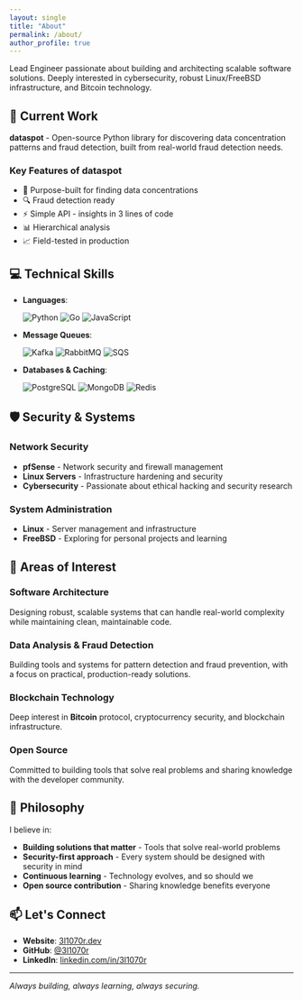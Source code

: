 ```yaml
---
layout: single
title: "About"
permalink: /about/
author_profile: true
---
```


Lead Engineer passionate about building and architecting scalable software solutions. Deeply interested in cybersecurity, robust Linux/FreeBSD infrastructure, and Bitcoin technology.

## 🚀 Current Work

**dataspot** - Open-source Python library for discovering data concentration patterns and fraud detection, built from real-world fraud detection needs.

### Key Features of dataspot

- 🎯 Purpose-built for finding data concentrations
- 🔍 Fraud detection ready
- ⚡ Simple API - insights in 3 lines of code
- 📊 Hierarchical analysis
- 📈 Field-tested in production

## 💻 Technical Skills

- **Languages**:

  ![Python](https://img.shields.io/badge/Python-3776AB?style=flat&logo=python&logoColor=white)
  ![Go](https://img.shields.io/badge/Go-00ADD8?style=flat&logo=go&logoColor=white)
  ![JavaScript](https://img.shields.io/badge/JavaScript-F7DF1E?style=flat&logo=javascript&logoColor=black)

- **Message Queues**:

  ![Kafka](https://img.shields.io/badge/Apache%20Kafka-231F20?style=flat&logo=apache-kafka&logoColor=white)
  ![RabbitMQ](https://img.shields.io/badge/RabbitMQ-FF6600?style=flat&logo=rabbitmq&logoColor=white)
  ![SQS](https://img.shields.io/badge/Amazon%20SQS-FF9900?style=flat&logo=amazon-aws&logoColor=white)

- **Databases & Caching**:

  ![PostgreSQL](https://img.shields.io/badge/PostgreSQL-4169E1?style=flat&logo=postgresql&logoColor=white)
  ![MongoDB](https://img.shields.io/badge/MongoDB-47A248?style=flat&logo=mongodb&logoColor=white)
  ![Redis](https://img.shields.io/badge/Redis-DC382D?style=flat&logo=redis&logoColor=white)

## 🛡️ Security & Systems

### Network Security

- **pfSense** - Network security and firewall management
- **Linux Servers** - Infrastructure hardening and security
- **Cybersecurity** - Passionate about ethical hacking and security research

### System Administration

- **Linux** - Server management and infrastructure
- **FreeBSD** - Exploring for personal projects and learning

## 🎯 Areas of Interest

### Software Architecture

Designing robust, scalable systems that can handle real-world complexity while maintaining clean, maintainable code.

### Data Analysis & Fraud Detection

Building tools and systems for pattern detection and fraud prevention, with a focus on practical, production-ready solutions.

### Blockchain Technology

Deep interest in **Bitcoin** protocol, cryptocurrency security, and blockchain infrastructure.

### Open Source

Committed to building tools that solve real problems and sharing knowledge with the developer community.

## 🌟 Philosophy

I believe in:

- **Building solutions that matter** - Tools that solve real-world problems
- **Security-first approach** - Every system should be designed with security in mind
- **Continuous learning** - Technology evolves, and so should we
- **Open source contribution** - Sharing knowledge benefits everyone

## 📫 Let's Connect

- **Website**: [3l1070r.dev](https://3l1070r.dev)
- **GitHub**: [@3l1070r](https://github.com/3l1070r)
- **LinkedIn**: [linkedin.com/in/3l1070r](https://www.linkedin.com/in/3l1070r/)

---

_Always building, always learning, always securing._
